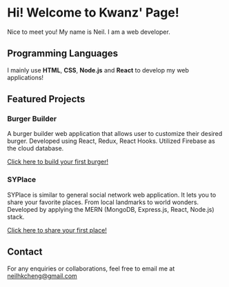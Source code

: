 # Hi! Welcome to Kwanz' Page!
Nice to meet you! My name is Neil. I am a web developer.

## Programming Languages
I mainly use **HTML**, **CSS**, **Node.js** and **React** to develop my web applications!

## Featured Projects
### Burger Builder
A burger builder web application that allows user to customize their desired burger.
Developed using React, Redux, React Hooks. Utilized Firebase as the cloud database.

<a href="https://react-burger-builder-c0403.firebaseapp.com/">Click here to build your first burger!</a>

### SYPlace
SYPlace is similar to general social network web application. It lets you to share your favorite places. From local landmarks to world wonders.
Developed by applying the MERN (MongoDB, Express.js, React, Node.js) stack.

<a href="https://syplace.herokuapp.com/">Click here to share your first place!</a>

## Contact
For any enquiries or collaborations, feel free to email me at neilhkcheng@gmail.com
